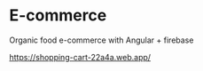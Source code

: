 # E-commerce

Organic food e-commerce with Angular + firebase

https://shopping-cart-22a4a.web.app/
